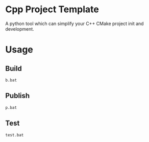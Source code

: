 # Cpp Project Template

A python tool which can simplify your C++ CMake project init and development.

# Usage

## Build
```shell
b.bat
```

## Publish
```shell
p.bat
```

## Test
```shell
test.bat
```
